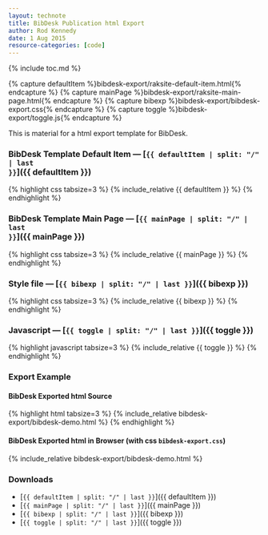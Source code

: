 ```yaml
---
layout: technote
title: BibDesk Publication html Export
author: Rod Kennedy
date: 1 Aug 2015
resource-categories: [code]
---
```


{% include toc.md %}

{% capture defaultItem %}bibdesk-export/raksite-default-item.html{% endcapture %}
{% capture mainPage %}bibdesk-export/raksite-main-page.html{% endcapture %}
{% capture bibexp %}bibdesk-export/bibdesk-export.css{% endcapture %}
{% capture toggle %}bibdesk-export/toggle.js{% endcapture %}

This is material for a html export template for BibDesk.

### BibDesk Template Default Item &mdash; [<code>{{ defaultItem | split: "/" | last }}</code>]({{ defaultItem }})

{% highlight css tabsize=3 %}
{% include_relative {{ defaultItem }} %}
{% endhighlight %}

### BibDesk Template Main Page &mdash; [<code>{{ mainPage | split: "/" | last }}</code>]({{ mainPage }})

{% highlight css tabsize=3 %}
{% include_relative {{ mainPage }} %}
{% endhighlight %}

### Style file &mdash; [<code>{{ bibexp | split: "/" | last }}</code>]({{ bibexp }})

{% highlight css tabsize=3 %}
{% include_relative {{ bibexp }} %}
{% endhighlight %}

### Javascript &mdash; [<code>{{ toggle | split: "/" | last }}</code>]({{ toggle }})

{% highlight javascript tabsize=3 %}
{% include_relative {{ toggle }} %}
{% endhighlight %}

### Export Example

#### BibDesk Exported html Source

{% highlight html tabsize=3 %}
{% include_relative bibdesk-export/bibdesk-demo.html %}
{% endhighlight %}

#### BibDesk Exported html in Browser (with css <code>bibdesk-export.css</code>)

{% include_relative bibdesk-export/bibdesk-demo.html %}

### Downloads

- [<code>{{ defaultItem | split: "/" | last }}</code>]({{ defaultItem }})
- [<code>{{ mainPage | split: "/" | last }}</code>]({{ mainPage }})
- [<code>{{ bibexp | split: "/" | last }}</code>]({{ bibexp }})
- [<code>{{ toggle | split: "/" | last }}</code>]({{ toggle }})
